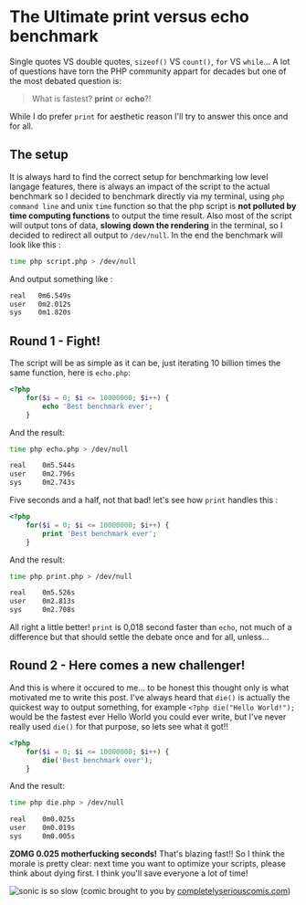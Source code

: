 # The Ultimate print versus echo benchmark

Single quotes VS double quotes, `sizeof()` VS `count()`, `for` VS `while`… A lot of questions have torn the PHP community appart for decades but one of the most debated question is:

> What is fastest? **print** or **echo**?!

While I do prefer `print` for aesthetic reason I'll try to answer this once and for all.

## The setup

It is always hard to find the correct setup for benchmarking low level langage features, there is always an impact of the script to the actual benchmark so I decided to benchmark directly via my terminal, using `php command line` and unix `time` function so that the php script is **not polluted by time computing functions** to output the time result. Also most of the script will output tons of data, **slowing down the rendering** in the terminal, so I decided to redirect all output to `/dev/null`. In the end the benchmark will look like this :

```bash
time php script.php > /dev/null
```

And output something like :

```bash
real   0m6.549s
user   0m2.012s
sys    0m1.820s
```

## Round 1 - Fight!

The script will be as simple as it can be, just iterating 10 billion times the same function, here is `echo.php`:

```php
<?php
    for($i = 0; $i <= 10000000; $i++) {
        echo 'Best benchmark ever';
    }
```

And the result:

```bash
time php echo.php > /dev/null

real	0m5.544s
user	0m2.796s
sys  	0m2.743s
```

Five seconds and a half, not that bad! let's see how `print` handles this :

```php
<?php
	for($i = 0; $i <= 10000000; $i++) {
        print 'Best benchmark ever';
    }
```

And the result:

```bash
time php print.php > /dev/null

real	0m5.526s
user	0m2.813s
sys 	0m2.708s
```

All right a little better! `print` is 0,018 second faster than `echo`, not much of a difference but that should settle the debate once and for all, unless…

## Round 2 - Here comes a new challenger!

And this is where it occured to me… to be honest this thought only is what motivated me to write this post. I've always heard that `die()` is actually the quickest way to output something, for example `<?php die("Hello World!");` would be the fastest ever Hello World you could ever write, but I've never really used `die()` for that purpose, so lets see what it got!!

```php
<?php
    for($i = 0; $i <= 10000000; $i++) {
        die('Best benchmark ever');
    }
```

And the result:

```bash
time php die.php > /dev/null

real	0m0.025s
user	0m0.019s
sys 	0m0.005s
```

**ZOMG 0.025 motherfucking seconds!** That's blazing fast!! So I think the morale is pretty clear: next time you want to optimize your scripts, please think about dying first. I think you'll save everyone a lot of time!

![sonic is so slow](http://resource.mmgn.com/Gallery/full/Too-slow-sonic-1041428.jpg)
(comic brought to you by [completelyseriouscomis.com](http://completelyseriouscomis.com))

